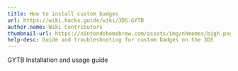 ```yaml
---
title: How to install custom badges
url: https://wiki.hacks.guide/wiki/3DS:GYTB
author.name: Wiki Contributors
thumbnail-url: https://nintendohomebrew.com/assets/img/nhmemes/bigh.png
help-desc: Guide and troubleshooting for custom badges on the 3DS
---
```


GYTB Installation and usage guide
